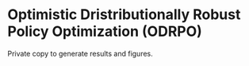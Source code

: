 # Optimistic Dristributionally Robust Policy Optimization (ODRPO)

Private copy to generate results and figures. 
